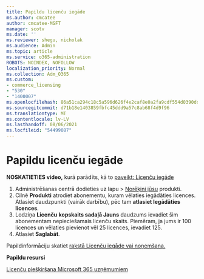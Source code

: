 ```yaml
---
title: Papildu licenču iegāde
ms.author: cmcatee
author: cmcatee-MSFT
manager: scotv
ms.date: ''
ms.reviewer: shegu, nicholak
ms.audience: Admin
ms.topic: article
ms.service: o365-administration
ROBOTS: NOINDEX, NOFOLLOW
localization_priority: Normal
ms.collection: Adm_O365
ms.custom:
- commerce_licensing
- "530"
- "1400007"
ms.openlocfilehash: 86a51ca294c18c5a596d626f4e2caf8e0a2fa9cdf554d0390dd31b97445a0b6d
ms.sourcegitcommit: d71b18e1403859fbfc45ddd9a57c8ab68f4d9f96
ms.translationtype: MT
ms.contentlocale: lv-LV
ms.lasthandoff: 08/06/2021
ms.locfileid: "54499087"
---
```

# <a name="buy-additional-licenses"></a>Papildu licenču iegāde

**NOSKATIETIES video,** kurā parādīts, kā to [paveikt: Licenču iegāde](https://go.microsoft.com/fwlink/p/?linkid=2154857)

1. Administrēšanas centrā dodieties uz lapu  >  [Norēķini jūsu](https://go.microsoft.com/fwlink/p/?linkid=842054) produkti.
2. Cilnē **Produkti** atrodiet abonementu, kuram vēlaties iegādāties licences. Atlasiet daudzpunkti (vairāk darbību), pēc tam **atlasiet Iegādāties licences**.
3. Lodziņa **Licenču** **kopskaits sadaļā Jauns** daudzums ievadiet šim abonementam nepieciešamais licenču skaits. Piemēram, ja jums ir 100 licences un vēlaties pievienot vēl 25 licences, ievadiet 125.
4. Atlasiet **Saglabāt**.

Papildinformāciju skatiet [rakstā Licenču iegāde vai noņemšana.](/microsoft-365/commerce/licenses/buy-licenses)

**Papildu resursi**

[Licenču piešķiršana Microsoft 365 uzņēmumiem](/microsoft-365/admin/manage/assign-licenses-to-users)